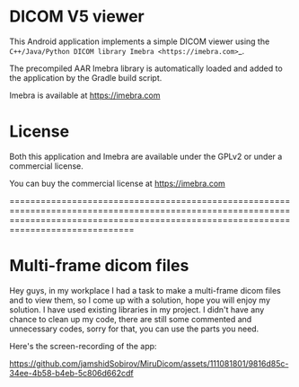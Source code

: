 DICOM V5 viewer
===============

This Android application implements a simple DICOM viewer using the `C++/Java/Python DICOM library Imebra <https://imebra.com>`_.

The precompiled AAR Imebra library is automatically loaded and added to the application by the Gradle build script.

Imebra is available at https://imebra.com

License
=======

Both this application and Imebra are available under the GPLv2 or under a commercial license.

You can buy the commercial license at https://imebra.com


==========================================================================================================================================================================================

Multi-frame dicom files
=======================

Hey guys, in my workplace I had a task to make a multi-frame dicom files and to view them, so I come up with a solution, hope you will enjoy my solution.
I have used existing libraries in my project.
I didn't have any chance to clean up my code, there are still some commented and unnecessary codes, sorry for that, you can use the parts you need.

Here's the screen-recording of the app:

https://github.com/jamshidSobirov/MiruDicom/assets/111081801/9816d85c-34ee-4b58-b4eb-5c806d662cdf

